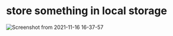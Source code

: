 # store something in local storage



![Screenshot from 2021-11-16 16-37-57](https://user-images.githubusercontent.com/92637957/142659608-dd17716a-bbb1-4c49-8af9-deb7b0d6e560.png)

